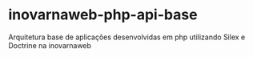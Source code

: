 # inovarnaweb-php-api-base
Arquitetura base de aplicações desenvolvidas em php utilizando Silex e Doctrine na inovarnaweb
